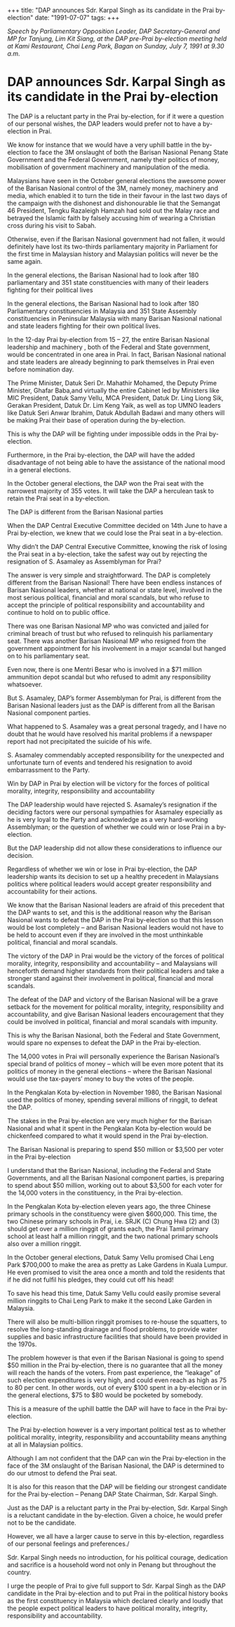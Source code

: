 +++ 
title: "DAP announces Sdr. Karpal Singh as its candidate in the Prai by-election"
date: "1991-07-07"
tags:
+++

_Speech by Parliamentary Opposition Leader, DAP Secretary-General and MP for Tanjung, Lim Kit Siang, at the DAP pre-Prai by-election meeting held at Kami Restaurant, Chai Leng Park, Bagan on Sunday, July 7, 1991 at 9.30 a.m._

# DAP announces Sdr. Karpal Singh as its candidate in the Prai by-election

The DAP is a reluctant party in the Prai by-election, for if it were a question of our personal wishes, the DAP leaders would prefer not to have a by-election in Prai.</u>

We know for instance that we would have a very uphill battle in the by-election to face the 3M onslaught of both the Barisan Nasional Penang State Government and the Federal Government, namely their politics of money, mobilisation of government machinery and manipulation of the media.

Malaysians have seen in the October general elections the awesome power of the Barisan Nasional control of the 3M, namely money, machinery and media, which enabled it to turn the tide in their favour in the last two days of the campaign with the dishonest and dishonourable lie that the Semangat 46 President, Tengku Razaleigh Hamzah had sold out the Malay race and betrayed the Islamic faith by falsely accusing him of wearing a Christian cross during his visit to Sabah.

Otherwise, even if the Barisan Nasional government had not fallen, it would definitely have lost its two-thirds parliamentary majority in Parliament for the first time in Malaysian history and Malaysian politics will never be the same again.

In the general elections, the Barisan Nasional had to look after 180 parliamentary and 351 state constituencies with many of their leaders fighting for their political lives

In the general elections, the Barisan Nasional had to look after 180 Parliamentary constituencies in Malaysia and 351 State Assembly constituencies in Peninsular Malaysia with many Barisan Nasional national and state leaders fighting for their own political lives.

In the 12-day Prai by-election from 15 – 27, the entire Barisan Nasional leadership and machinery , both of the Federal and State government, would be concentrated in one area in Prai. In fact, Barisan Nasional national and state leaders are already beginning to park themselves in Prai even before nomination day.

The Prime Minister, Datuk Seri Dr. Mahathir Mohamed, the Deputy Prime Minister, Ghafar Baba,and virtually the entire Cabinet led by Ministers like MIC President, Datuk Samy Vellu, MCA President, Datuk Dr. Ling Liong Sik, Gerakan President, Datuk Dr. Lim Keng Yaik, as well as top UMNO leaders like Datuk Seri Anwar Ibrahim, Datuk Abdullah Badawi and many others will be making Prai their base of operation during the by-election.

This is why the DAP will be fighting under impossible odds in the Prai by-election.

Furthermore, in the Prai by-election, the DAP will have the added disadvantage of not being able to have the assistance of the national mood in a general elections.

In the October general elections, the DAP won the Prai seat with the narrowest majority of 355 votes. It will take the DAP a herculean task to retain the Prai seat in a by-election.

The DAP is different from the Barisan Nasional parties

When the DAP Central Executive Committee decided on 14th June to have a Prai by-election, we knew that we could lose the Prai seat in a by-election.

Why didn’t the DAP Central Executive Committee, knowing the risk of losing the Prai seat in a by-election, take the safest way out by rejecting the resignation of S. Asamaley as Assemblyman for Prai?

The answer is very simple and straightforward. The DAP is completely different from the Barisan Nasional! There have been endless instances of Barisan Nasional leaders, whether at national or state level, involved in the most serious political, financial and moral scandals, but who refuse to accept the principle of political responsibility and accountability and continue to hold on to public office.

There was one Barisan Nasional MP who was convicted and jailed for criminal breach of trust but who refused to relinquish his parliamentary seat. There was another Barisan Nasional MP who resigned from the government appointment for his involvement in a major scandal but hanged on to his parliamentary seat.

Even now, there is one Mentri Besar who is involved in a $71 million ammunition depot scandal but who refused to admit any responsibility whatsoever.

But S. Asamaley, DAP’s former Assemblyman for Prai, is different from the Barisan Nasional leaders just as the DAP is different from all the Barisan Nasional component parties.

What happened to S. Asamaley was a great personal tragedy, and I have no doubt that he would have resolved his marital problems if a newspaper report had not precipitated the suicide of his wife.

S. Asamaley commendably accepted responsibility for the unexpected and unfortunate turn of events and tendered his resignation to avoid embarrassment to the Party.

Win by DAP in Prai by election will be victory for the forces of political morality, integrity, responsibility and accountability

The DAP leadership would have rejected S. Asamaley’s resignation if the deciding factors were our personal sympathies for Asamaley especially as he is very loyal to the Party and acknowledge as a very hard-working Assemblyman; or the question of whether we could win or lose Prai in a by-election.

But the DAP leadership did not allow these considerations to influence our decision.

Regardless of whether we win or lose in Prai by-election, the DAP leadership wants its decision to set up a healthy precedent in Malaysians politics where political leaders would accept greater responsibility and accountability for their actions.

We know that the Barisan Nasional leaders are afraid of this precedent that the DAP wants to set, and this is the additional reason why the Barisan Nasional wants to defeat the DAP in the Prai by-election so that this lesson would be lost completely – and Barisan Nasional leaders would not have to be held to account even if they are involved in the most unthinkable political, financial and moral scandals.

The victory of the DAP in Prai would be the victory of the forces of political morality, integrity, responsibility and accountability – and Malaysians will henceforth demand higher standards from their political leaders and take a stronger stand against their involvement in political, financial and moral scandals.

The defeat of the DAP and victory of the Barisan Nasional will be a grave setback for the movement for political morality, integrity, responsibility and accountability, and give Barisan Nasional leaders encouragement that they could be involved in political, financial and moral scandals with impunity.

This is why the Barisan Nasional, both the Federal and State Government, would spare no expenses to defeat the DAP in the Prai by-election.

The 14,000 votes in Prai will personally experience the Barisan Nasional’s special brand of politics of money – which will be even more potent that its politics of money in the general elections – where the Barisan Nasional would use the tax-payers’ money to buy the votes of the people.

In the Pengkalan Kota by-election in November 1980, the Barisan Nasional used the politics of money, spending several millions of ringgit, to defeat the DAP.

The stakes in the Prai by-election are very much higher for the Barisan Nasional and what it spent in the Pengkalan Kota by-election would be chickenfeed compared to what it would spend in the Prai by-election.

The Barisan Nasional is preparing to spend $50 million or $3,500 per voter in the Prai by-election

I understand that the Barisan Nasional, including the Federal and State Governments, and all the Barisan Nasional component parties, is preparing to spend about $50 million, working out to about $3,500 for each voter for the 14,000 voters in the constituency, in the Prai by-election.

In the Pengkalan Kota by-election eleven years ago, the three Chinese primary schools in the constituency were given $600,000. This time, the two Chinese primary schools in Prai, i.e. SRJK (C) Chung Hwa (2) and (3) should get over a million ringgit of grants each, the Prai Tamil primary school at least half a million ringgit, and the two national primary schools also over a million ringgit.

In the October general elections, Datuk Samy Vellu promised Chai Leng Park $700,000 to make the area as pretty as Lake Gardens in Kuala Lumpur. He even promised to visit the area once a month and told the residents that if he did not fulfil his pledges, they could cut off his head!

To save his head this time, Datuk Samy Vellu could easily promise several million ringgits to Chai Leng Park to make it the second Lake Garden in Malaysia.

There will also be multi-billion ringgit promises to re-house the squatters, to resolve the long-standing drainage and flood problems, to provide water supplies and basic infrastructure facilities that should have been provided in the 1970s.

The problem however is that even if the Barisan Nasional is going to spend $50 million in the Prai by-election, there is no guarantee that all the money will reach the hands of the voters. From past experience, the “leakage” of such election expenditures is very high, and could even reach as high as 75 to 80 per cent. In other words, out of every $100 spent in a by-election or in the general elections, $75 to $80 would be pocketed by somebody.

This is a measure of the uphill battle the DAP will have to face in the Prai by-election.

The Prai by-election however is a very important political test as to whether political morality, integrity, responsibility and accountability means anything at all in Malaysian politics.

Although I am not confident that the DAP can win the Prai by-election in the face of the 3M onslaught of the Barisan Nasional, the DAP is determined to do our utmost to defend the Prai seat.

It is also for this reason that the DAP will be fielding our strongest candidate for the Prai by-election – Penang DAP State Chairman, Sdr. Karpal Singh.

Just as the DAP is a reluctant party in the Prai by-election, Sdr. Karpal Singh is a reluctant candidate in the by-election. Given a choice, he would prefer not to be the candidate.

However, we all have a larger cause to serve in this by-election, regardless of our personal feelings and preferences./

Sdr. Karpal Singh needs no introduction, for his political courage, dedication and sacrifice is a household word not only in Penang but throughout the country.

I urge the people of Prai to give full support to Sdr. Karpal Singh as the DAP candidate in the Prai by-election and to put Prai in the political history books as the first constituency in Malaysia which declared clearly and loudly that the people expect political leaders to have political morality, integrity, responsibility and accountability.
 
